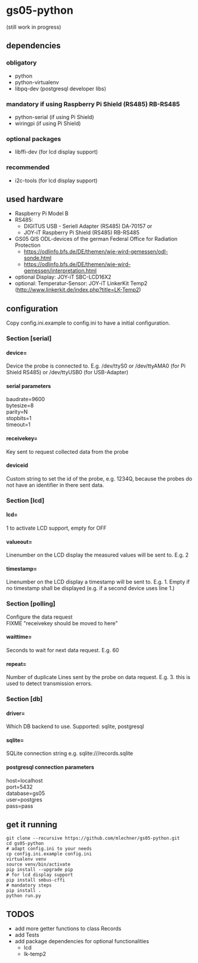 # gs05-python
(still work in progress)
## dependencies
### obligatory
* python
* python-virtualenv
* libpq-dev (postgresql developer libs)
### mandatory if using Raspberry Pi Shield (RS485)  RB-RS485
* python-serial (if using Pi Shield)
* wiringpi (if using Pi Shield)
### optional packages
* libffi-dev (for lcd display support)
### recommended
* i2c-tools (for lcd display support)

## used hardware
* Raspberry Pi Model B
* RS485:
  * DIGITUS USB - Seriell Adapter (RS485) DA-70157 or
  * JOY-iT Raspberry Pi Shield (RS485)  RB-RS485
* GS05 QIS ODL-devices of the german Federal Office for Radiation Protection
  * https://odlinfo.bfs.de/DE/themen/wie-wird-gemessen/odl-sonde.html
  * https://odlinfo.bfs.de/DE/themen/wie-wird-gemessen/interpretation.html
* optional Display: JOY-iT SBC-LCD16X2
* optional: Temperatur-Sensor: JOY-iT LinkerKit Temp2 (http://www.linkerkit.de/index.php?title=LK-Temp2)

## configuration
Copy config.ini.example to config.ini to have a initial configuration.
### Section [serial]
#### device=
Device the probe is connected to. E.g. /dev/ttyS0 or /dev/ttyAMA0 (for Pi Shield RS485) or /dev/ttyUSB0 (for USB-Adapter)
#### serial parameters
baudrate=9600  
bytesize=8  
parity=N  
stopbits=1  
timeout=1
#### receivekey=
Key sent to request collected data from the probe 
#### deviceid
Custom string to set the id of the probe, e.g. 1234Q, because the probes do not have an identifier in there sent data.
### Section [lcd]
#### lcd=
1 to activate LCD support, empty for OFF
#### valueout=
Linenumber on the LCD display the measured values will be sent to. E.g. 2
#### timestamp=
Linenumber on the LCD display a timestamp will be sent to. E.g. 1. Empty if no timestamp shall be displayed (e.g. if a second device uses line 1.)
### Section [polling]
Configure the data request  
FIXME "receivekey should be moved to here"
#### waittime=
Seconds to wait for next data request. E.g. 60
#### repeat=
Number of duplicate Lines sent by the probe on data request. E.g. 3. this is used to detect transmission errors.
### Section [db]
#### driver=
Which DB backend to use. Supported: sqlite, postgresql
#### sqlite=
SQLite connection string e.g.
sqlite:///records.sqlite
#### postgresql connection parameters
host=localhost  
port=5432  
database=gs05  
user=postgres  
pass=pass

## get it running
    git clone --recursive https://github.com/mlechner/gs05-python.git
    cd gs05-python
    # adapt config.ini to your needs
    cp config.ini.example config.ini
    virtualenv venv
    source venv/bin/activate
    pip install --upgrade pip
    # for lcd display support
    pip install smbus-cffi
    # mandatory steps
    pip install .
    python run.py

## TODOS
* add more getter functions to class Records
* add Tests
* add package dependencies for optional functionalities
  * lcd
  * lk-temp2  
